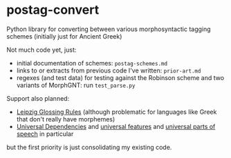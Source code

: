 # postag-convert

Python library for converting between various morphosyntactic tagging schemes (initially just for Ancient Greek)

Not much code yet, just:

* initial documentation of schemes: `postag-schemes.md`
* links to or extracts from previous code I've written: `prior-art.md`
* regexes (and test data) for testing against the Robinson scheme and two variants of MorphGNT: run `test_parse.py`

Support also planned:

* [Leipzig Glossing Rules](https://www.eva.mpg.de/lingua/resources/glossing-rules.php) (although problematic for languages like Greek that don't really have morphemes)
* [Universal Dependencies](https://universaldependencies.org) and [universal features](https://universaldependencies.org/u/feat/index.html) and [universal parts of speech](https://universaldependencies.org/u/pos/index.html) in particular

but the first priority is just consolidating my existing code.
